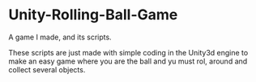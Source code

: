 Unity-Rolling-Ball-Game
=======================

A game I made, and its scripts.

These scripts are just made with simple coding in the Unity3d engine to make an easy game where you are the ball 
and yu must rol, around and collect several objects.
